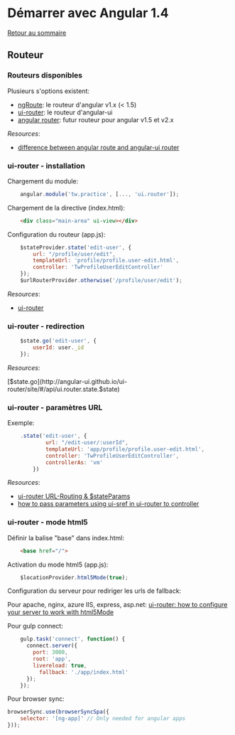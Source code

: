 # Démarrer avec Angular 1.4

[Retour au sommaire](01.00.angular-bases.documentation-fr.md)

## Routeur

### Routeurs disponibles

Plusieurs s'options existent:

* [ngRoute](https://code.angularjs.org/1.4.5/docs/api/ngRoute): le routeur d'angular v1.x (< 1.5)
* [ui-router](https://github.com/angular-ui/ui-router): le routeur d'angular-ui
* [angular router](https://github.com/angular/router): futur routeur pour angular v1.5 et v2.x

*Resources*: 

* [difference between angular route and angular-ui router](http://stackoverflow.com/questions/21023763/difference-between-angular-route-and-angular-ui-router)

### ui-router - installation

Chargement du module:
``` js
    angular.module('tw.practice', [..., 'ui.router']);
``` 
Chargement de la directive (index.html):
``` html
    <div class="main-area" ui-view></div>
```
Configuration du routeur (app.js):
``` js
    $stateProvider.state('edit-user', {
        url: "/profile/user/edit",
        templateUrl: 'profile/profile.user-edit.html',
        controller: 'TwProfileUserEditController'
    });
    $urlRouterProvider.otherwise('/profile/user/edit');
``` 
*Resources*: 

* [ui-router](https://github.com/angular-ui/ui-router)

### ui-router - redirection
``` js
    $state.go('edit-user', {
        userId: user._id
    });
``` 

*Resources*: 

[$state.go](http://angular-ui.github.io/ui-router/site/#/api/ui.router.state.$state)

### ui-router - paramètres URL

Exemple:
``` js
    .state('edit-user', {
            url: "/edit-user/:userId",
            templateUrl: 'app/profile/profile.user-edit.html',
            controller: 'TwProfileUserEditController',
            controllerAs: 'vm'
        })
```
*Resources*: 

* [ui-router URL-Routing &amp; $stateParams](https://github.com/angular-ui/ui-router/wiki/URL-Routing)
* [how to pass parameters using ui-sref in ui-router to controller](http://stackoverflow.com/questions/25647454/how-to-pass-parameters-using-ui-sref-in-ui-router-to-controller)

### ui-router - mode html5

Définir la balise "base" dans index.html:
``` html
    <base href="/">
```

Activation du mode html5 (app.js):
``` js
    $locationProvider.html5Mode(true);
```

Configuration du serveur pour rediriger les urls de fallback:

Pour apache, nginx, azure IIS, express, asp.net: [ui-router: how to configure your server to work with html5Mode](https://github.com/angular-ui/ui-router/wiki/Frequently-Asked-Questions#how-to-configure-your-server-to-work-with-html5mode)

Pour gulp connect:

``` js
    gulp.task('connect', function() {
      connect.server({
        port: 3000,
        root: 'app',
        livereload: true,
          fallback: './app/index.html'
      });
    });
``` 

Pour browser sync:

``` js
browserSync.use(browserSyncSpa({
    selector: '[ng-app]' // Only needed for angular apps
}));
``` 